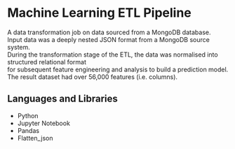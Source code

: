 # Machine Learning ETL Pipeline

A data transformation job on data sourced from a MongoDB database. 
<br>
Input data was a deeply nested JSON format from a MongoDB source system.
<br>
During the transformation stage of the ETL, the data was normalised into structured relational format
<br>
for subsequent feature engineering and analysis to build a prediction model. 
<br>
The result dataset had over 56,000 features (i.e. columns).

## Languages and Libraries
* Python
* Jupyter Notebook
* Pandas
* Flatten_json
